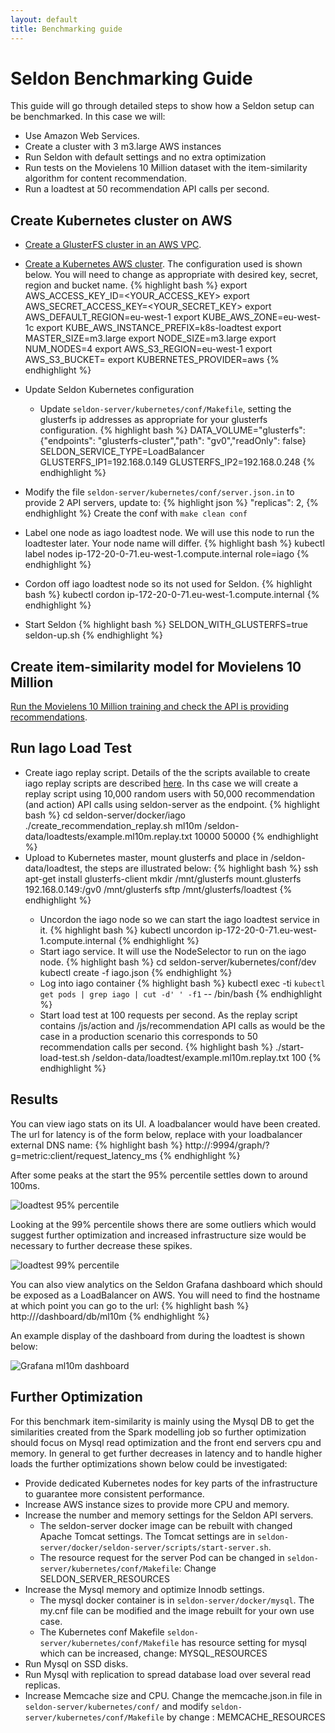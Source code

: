 ```yaml
---
layout: default
title: Benchmarking guide
---
```


# Seldon Benchmarking Guide
This guide will go through detailed steps to show how a Seldon setup can be benchmarked. In this case we will:

 * Use Amazon Web Services.
  * Create a cluster with 3 m3.large AWS instances
  * Run Seldon with default settings and no extra optimization
 * Run tests on the Movielens 10 Million dataset with the item-similarity algorithm for content recommendation.
 * Run a loadtest at 50 recommendation API calls per second.

## Create Kubernetes cluster on AWS

 * [Create a GlusterFS cluster in an AWS VPC](glusterfs.html).
 * [Create a Kubernetes AWS cluster](http://kubernetes.io/docs/getting-started-guides/aws/). The configuration used is shown below. You will need to change as appropriate with desired key, secret, region and bucket name.
{% highlight bash %}
   export AWS_ACCESS_KEY_ID=<YOUR_ACCESS_KEY>
   export AWS_SECRET_ACCESS_KEY=<YOUR_SECRET_KEY>
   export AWS_DEFAULT_REGION=eu-west-1
   export KUBE_AWS_ZONE=eu-west-1c
   export KUBE_AWS_INSTANCE_PREFIX=k8s-loadtest
   export MASTER_SIZE=m3.large
   export NODE_SIZE=m3.large
   export NUM_NODES=4
   export AWS_S3_REGION=eu-west-1
   export AWS_S3_BUCKET=<your S3 bucket>
   export KUBERNETES_PROVIDER=aws
{% endhighlight %}
 * Update Seldon Kubernetes configuration
    * Update ```seldon-server/kubernetes/conf/Makefile```, setting the glusterfs ip addresses as appropriate for your glusterfs configuration.
{% highlight bash %}
   DATA_VOLUME="glusterfs": {"endpoints": "glusterfs-cluster","path": "gv0","readOnly": false}
   SELDON_SERVICE_TYPE=LoadBalancer
   GLUSTERFS_IP1=192.168.0.149
   GLUSTERFS_IP2=192.168.0.248
{% endhighlight %}
 * Modify the file ```seldon-server/kubernetes/conf/server.json.in``` to provide 2 API servers, update to:
{% highlight json %}
 "replicas": 2,
{% endhighlight %}
   Create the conf with ```make clean conf```

 * Label one node as iago loadtest node. We will use this node to run the loadtester later. Your node name will differ.
{% highlight bash %}
   kubectl label nodes ip-172-20-0-71.eu-west-1.compute.internal role=iago
{% endhighlight %}
 * Cordon off iago loadtest node so its not used for Seldon. 
{% highlight bash %}
   kubectl cordon ip-172-20-0-71.eu-west-1.compute.internal
{% endhighlight %}
 * Start Seldon
{% highlight bash %}
   SELDON_WITH_GLUSTERFS=true seldon-up.sh
{% endhighlight %}

## Create item-similarity model for Movielens 10 Million
   [Run the Movielens 10 Million training and check the API is providing recommendations](ml10m.html).

## Run Iago Load Test 
  * Create iago replay script. Details of the the scripts available to create iago replay scripts are described [here](iago.html). In ths case we will create a replay script using 10,000 random users with 50,000 recommendation (and action) API calls using seldon-server as the endpoint.
{% highlight bash %}
   cd seldon-server/docker/iago
   ./create_recommendation_replay.sh ml10m /seldon-data/loadtests/example.ml10m.replay.txt 10000 50000
{% endhighlight %}
* Upload to Kubernetes master, mount glusterfs and place in /seldon-data/loadtest, the steps are illustrated below:
{% highlight bash %}
   ssh <kubernetes master>
   apt-get install glusterfs-client
   mkdir /mnt/glusterfs
   mount.glusterfs 192.168.0.149:/gv0 /mnt/glusterfs
   sftp <replay-file> /mnt/glusterfs/loadtest
{% endhighlight %}
  * Uncordon the iago node so we can start the iago loadtest service in it.
{% highlight bash %}
   kubectl uncordon ip-172-20-0-71.eu-west-1.compute.internal
{% endhighlight %}
  * Start iago service. It will use the NodeSelector to run on the iago node.
{% highlight bash %}
   cd seldon-server/kubernetes/conf/dev
   kubectl create -f iago.json
{% endhighlight %}
  * Log into iago container
{% highlight bash %}
   kubectl exec -ti `kubectl get pods | grep iago | cut -d' ' -f1` -- /bin/bash
{% endhighlight %}
  * Start load test at 100 requests per second. As the replay script contains /js/action and /js/recommendation API calls as would be the case in a production scenario this corresponds to 50 recommendation calls per second.
{% highlight bash %}
  ./start-load-test.sh /seldon-data/loadtest/example.ml10m.replay.txt 100
{% endhighlight %}

## Results
You can view iago stats on its UI. A loadbalancer would have been created. The url for latency is of the form below, replace with your loadbalancer external DNS name:
{% highlight bash %}
http://<iago-ui-loadbalncer>:9994/graph/?g=metric:client/request_latency_ms
{% endhighlight %}

After some peaks at the start the 95% percentile settles down to around 100ms.

![loadtest 95% percentile](/img/ml10m-loadtest-1.png)

Looking at the 99% percentile shows there are some outliers which would suggest further optimization and increased infrastructure size would be necessary to further decrease these spikes.

![loadtest 99% percentile](/img/ml10m-loadtest-2.png)

You can also view analytics on the Seldon Grafana dashboard which should be exposed as a LoadBalancer on AWS. You will need to find the hostname at which point you can go to the url:
{% highlight bash %}
http://<grafana-ui-loadbalancer>/dashboard/db/ml10m
{% endhighlight %}

An example display of the dashboard from during the loadtest is shown below:

![Grafana ml10m dashboard](/img/ml10m-loadtest-3.png)


## Further Optimization
For this benchmark item-similarity is mainly using the Mysql DB to get the similarities created from the Spark modelling job so further optimization should focus on Mysql read optimization and the front end servers cpu and memory. In general to get further decreases in latency and to handle higher loads the further optimizations shown below could be investigated:
 
 * Provide dedicated Kubernetes nodes for key parts of the infrastructure to guarantee more consistent performance.
 * Increase AWS instance sizes to provide more CPU and memory.
 * Increase the number and memory settings for the Seldon API servers. 
   * The seldon-server docker image can be rebuilt with changed Apache Tomcat settings. The Tomcat settings are in ```seldon-server/docker/seldon-server/scripts/start-server.sh```. 
   * The resource request for the server Pod can be changed in ```seldon-server/kubernetes/conf/Makefile```: Change SELDON_SERVER_RESOURCES
 * Increase the Mysql memory and optimize Innodb settings.
   * The mysql docker container is in ```seldon-server/docker/mysql```. The my.cnf file can be modified and the image rebuilt for your own use case.
   * The Kubernetes conf Makefile ```seldon-server/kubernetes/conf/Makefile``` has resource setting for mysql which can be increased, change: MYSQL_RESOURCES
 * Run Mysql on SSD disks.
 * Run Mysql with replication to spread database load over several read replicas.
 * Increase Memcache size and CPU. Change the memcache.json.in file in ```seldon-server/kubernetes/conf/``` and modify ```seldon-server/kubernetes/conf/Makefile``` by change : MEMCACHE_RESOURCES



